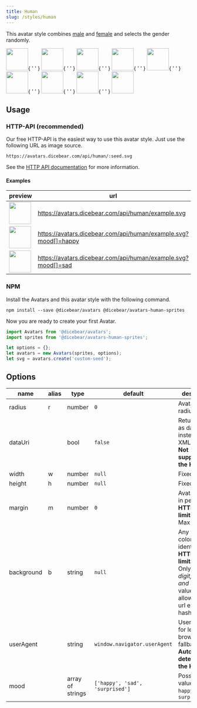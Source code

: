```yaml
---
title: Human
slug: /styles/human
---
```


This avatar style combines [male](https://www.npmjs.com/package/@dicebear/avatars-male-sprites) and
[female](https://www.npmjs.com/package/@dicebear/avatars-female-sprites) and selects the gender randomly.

<p>
    <img src="https://avatars.dicebear.com/api/human/Sean%20Moore.svg" width="60" />{ ' ' }
    <img src="https://avatars.dicebear.com/api/human/Lionel%20Quinn.svg" width="60" />{ ' ' }
    <img src="https://avatars.dicebear.com/api/human/Lydia%20Ellis.svg" width="60" />{ ' ' }
    <img src="https://avatars.dicebear.com/api/human/Bryan%20Phelps.svg" width="60" />{ ' ' }
    <img src="https://avatars.dicebear.com/api/human/Ronald%20Frank.svg" width="60" />{ ' ' }
    <img src="https://avatars.dicebear.com/api/human/Annette%20Klein.svg" width="60" />{ ' ' }
    <img src="https://avatars.dicebear.com/api/human/Brent%20Hill.svg" width="60" />{ ' ' }
    <img src="https://avatars.dicebear.com/api/human/Stanley%20Newman.svg" width="60" />{ ' ' }
    <img src="https://avatars.dicebear.com/api/human/Grace%20Singleton.svg" width="60" />
</p>

## Usage

### HTTP-API (recommended)

Our free HTTP-API is the easiest way to use this avatar style. Just use the following URL as image source.

    https://avatars.dicebear.com/api/human/:seed.svg

See the [HTTP API documentation](/docs/http-api) for more information.

#### Examples

| preview                                                                                  | url                                                             |
| ---------------------------------------------------------------------------------------- | --------------------------------------------------------------- |
| <img src="https://avatars.dicebear.com/api/human/example.svg" width="60" />              | https://avatars.dicebear.com/api/human/example.svg              |
| <img src="https://avatars.dicebear.com/api/human/example.svg?mood[]=happy" width="60" /> | https://avatars.dicebear.com/api/human/example.svg?mood[]=happy |
| <img src="https://avatars.dicebear.com/api/human/example.svg?mood[]=sad" width="60" />   | https://avatars.dicebear.com/api/human/example.svg?mood[]=sad   |

### NPM

Install the Avatars and this avatar style with the following command.

    npm install --save @dicebear/avatars @dicebear/avatars-human-sprites

Now you are ready to create your first Avatar.

```js
import Avatars from '@dicebear/avatars';
import sprites from '@dicebear/avatars-human-sprites';

let options = {};
let avatars = new Avatars(sprites, options);
let svg = avatars.create('custom-seed');
```

## Options

| name       | alias | type             | default                         | description                                                                                                                                         |
| ---------- | ----- | ---------------- | ------------------------------- | --------------------------------------------------------------------------------------------------------------------------------------------------- |
| radius     | r     | number           | `0`                             | Avatar border radius                                                                                                                                |
| dataUri    |       | bool             | `false`                         | Return avatar as data uri instead of XML <br /> **Not supported by the HTTP API**                                                                   |
| width      | w     | number           | `null`                          | Fixed width                                                                                                                                         |
| height     | h     | number           | `null`                          | Fixed height                                                                                                                                        |
| margin     | m     | number           | `0`                             | Avatar margin in percent<br /> **HTTP-API limitation** Max value `25`                                                                               |
| background | b     | string           | `null`                          | Any valid color identifier<br /> **HTTP-API limitation** Only hex _(3-digit, 6-digit and 8-digit)_ values are allowed. Use url encoded hash: `%23`. |
| userAgent  |       | string           | `window.navigator.userAgent`    | User-Agent for legacy browser fallback<br /> **Automatically detected by the HTTP API**                                                             |
| mood       |       | array of strings | `['happy', 'sad', 'surprised']` | Possible values: `sad`, `happy`, `surprised`                                                                                                        |
